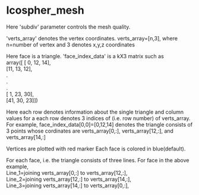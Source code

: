 # Icospher_mesh

Here 'subdiv' parameter controls the mesh quality.

'verts_array' denotes the vertex coordinates. verts_array=[n,3], where n=number of vertex and 3 denotes x,y,z coordinates

Here face is a triangle. 
'face_index_data' is a kX3 matrix such as   
array([  [ 0, 12, 14],  
       [11, 13, 12],  
             .  
             .  
             .  
       [ 1, 23, 30],  
       [41, 30, 23]])

Here each row denotes information about the single triangle and column values for a each row denotes 3 indices of (i.e. row number) of verts_array. For example, face_index_data[0,0]=[0,12,14] denotes the triangle consists of 3 points whose cordinates are verts_array[0,:], verts_array[12,:], and verts_array[14,:]

Vertices are plotted with red marker
Each face is colored in blue(default).

For each face, i.e. the triangle consists of three lines. For face in the above example,   
Line_1=joining verts_array[0,:] to verts_array[12,:],   
Line_2=joining verts_array[12,:] to verts_array[14,:],  
Line_3=joining verts_array[14,:] to verts_array[0,:], 


